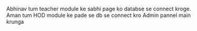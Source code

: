 Abhinav tum teacher module ke sabhi page ko databse se connect kroge.
Aman tum HOD module ke pade se db se connect kro 
Admin pannel main krunga 

